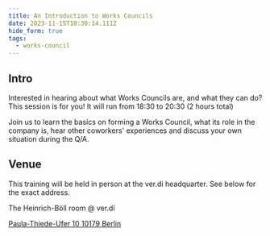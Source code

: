 ```yaml
---
title: An Introduction to Works Councils
date: 2023-11-15T18:30:14.111Z
hide_form: true
tags:
  - works-council
---
```

## Intro

Interested in hearing about what Works Councils are, and what they can do?
This session is for you! It will run from 18:30 to 20:30 (2 hours total)

Join us to learn the basics on forming a Works Council, what its role in the company is, hear other coworkers' experiences and discuss your own situation during the Q/A.

## Venue

This training will be held in person at the ver.di headquarter. See below for the exact address. 

The Heinrich-Böll room @ ver.di

[Paula-Thiede-Ufer 10
10179 Berlin](https://www.google.com/maps/place/Paula-Thiede-Ufer+10,+10179+Berlin,+Germany/@52.5084618,13.4253215,17z/data=!3m1!4b1!4m6!3m5!1s0x47a84e39d2bd5105:0x82828ea181900f22!8m2!3d52.5084618!4d13.4278964!16s%2Fg%2F11c3q3c08j?entry=ttu)